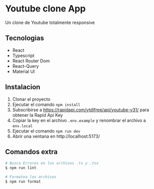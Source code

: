 # Youtube clone App

Un clone de Youtube totalmente responsive

## Tecnologias

- React
- Typescript
- React Router Dom
- React-Query
- Material UI

## Instalacion

1. Clonar el proyecto
2. Ejecutar el comando `npm install`
3. Subscribirse a https://rapidapi.com/ytdlfree/api/youtube-v31/ para obtener la Rapid Api Key
4. Copiar la key en el archivo `.env.example` y renombrar el archivo a `env.local`
5. Ejecutar el comando `npm run dev`
6. Abrir una ventana en http://localhost:5173/

## Comandos extra

```bash
# Busca Errores en los archivos .ts y .tsx
$ npm run lint

# Formatea los archivos
$ npm run format
```
